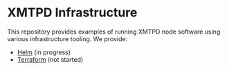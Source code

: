 # XMTPD Infrastructure

This repository provides examples of running XMTPD node software using various infrastructure tooling.
We provide:
- [Helm](./helm/README.md) (in progress)
- [Terraform](./terraform/README.md) (not started)